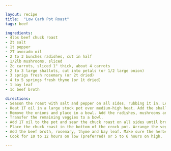 ```yaml
---

layout: recipe
title:  "Low Carb Pot Roast"
tags: beef 

ingredients:
- 4lbs beef chuck roast
- 2t salt
- 1t pepper
- 2T avocado oil
- 2 to 3 bunches radishes, cut in half
- 1/2lb mushrooms, sliced
- 2c carrots, sliced 1" thick, about 4 carrots
- 2 to 3 large shallots, cut into petals (or 1/2 large onion)
- 3 sprigs fresh rosemary (or 2t dried)
- 4 to 5 springs fresh thyme (or 1t dried)
- 1 bay leaf
- 1c beef broth

directions:
- Season the roast with salt and pepper on all sides, rubbing it in. Let sit for 30 to 45 minutes to come to room temperature.
- Heat 1T oil in a large stock pot over medium-high heat. Add the shallots/onion and cook until browned, stirring occasionally, about 5 minutes.
- Remove the onions and place in a bowl. Add the radishes, mushrooms and carrots and cook until browned, about 7 minutes.
- Transfer the remaining veggies to a bowl.
- Add 1T oil to the pot and sear the chuck roast on all sides until browned, about 2 minutes per side.
- Place the chuck roast in the bottom of the crock pot. Arrange the veggies around the sides and top.
- Add the beef broth, rosemary, thyme and bay leaf. Make sure the herbs are submerged in the broth.
- Cook for 10 to 12 hours on low (preferred) or 5 to 6 hours on high.

---
```

